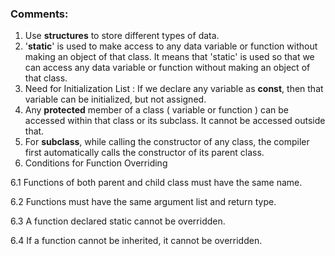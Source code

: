 
### Comments:
1. Use **structures** to store different types of data.
2. '**static**' is used to make access to any data variable or function without making an object of that class. It means that 'static' is used so that we can access any data variable or function without making an object of that class.
3. Need for Initialization List :
If we declare any variable as **const**, then that variable can be initialized, but not assigned.
4. Any **protected** member of a class ( variable or function ) can be accessed within that class or its subclass. It cannot be accessed outside that.
5. For **subclass**, while calling the constructor of any class, the compiler first automatically calls the constructor of its parent class. 
6. Conditions for Function Overriding

6.1 Functions of both parent and child class must have the same name.

6.2 Functions must have the same argument list and return type.

6.3 A function declared static cannot be overridden.

6.4 If a function cannot be inherited, it cannot be overridden.

